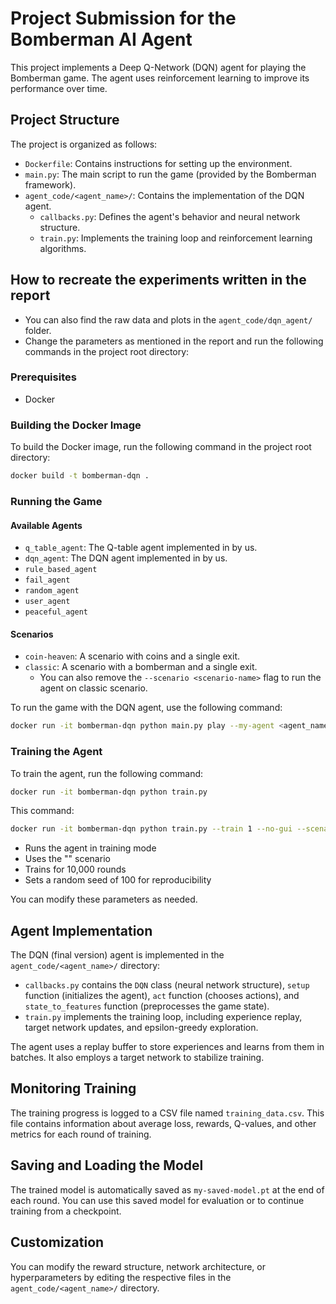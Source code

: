 # Project Submission for the Bomberman AI Agent

This project implements a Deep Q-Network (DQN) agent for playing the Bomberman game. The agent uses reinforcement learning to improve its performance over time.

## Project Structure

The project is organized as follows:

- `Dockerfile`: Contains instructions for setting up the environment.
- `main.py`: The main script to run the game (provided by the Bomberman framework).
- `agent_code/<agent_name>/`: Contains the implementation of the DQN agent.
  - `callbacks.py`: Defines the agent's behavior and neural network structure.
  - `train.py`: Implements the training loop and reinforcement learning algorithms.

## How to recreate the experiments written in the report

- You can also find the raw data and plots in the `agent_code/dqn_agent/` folder.
- Change the parameters as mentioned in the report and run the following commands in the project root directory:

### Prerequisites

- Docker

### Building the Docker Image

To build the Docker image, run the following command in the project root directory:

```bash
docker build -t bomberman-dqn .
```

### Running the Game

#### Available Agents

- `q_table_agent`: The Q-table agent implemented in by us.
- `dqn_agent`: The DQN agent implemented in by us.
- `rule_based_agent`
- `fail_agent`
- `random_agent`
- `user_agent`
- `peaceful_agent`

#### Scenarios

- `coin-heaven`: A scenario with coins and a single exit.
- `classic`: A scenario with a bomberman and a single exit.
    - You can also remove the `--scenario <scenario-name>` flag to run the agent on classic scenario.

To run the game with the DQN agent, use the following command:

```bash
docker run -it bomberman-dqn python main.py play --my-agent <agent_name> --scenario <scenario-name>
```

### Training the Agent

To train the agent, run the following command:

```bash
docker run -it bomberman-dqn python train.py
```

This command:

```bash
docker run -it bomberman-dqn python train.py --train 1 --no-gui --scenario <scenario-name> --n-rounds 10000 --seed 100
```


- Runs the agent in training mode
- Uses the "<scenario-name>" scenario
- Trains for 10,000 rounds
- Sets a random seed of 100 for reproducibility

You can modify these parameters as needed.

## Agent Implementation

The DQN (final version) agent is implemented in the `agent_code/<agent_name>/` directory:

- `callbacks.py` contains the `DQN` class (neural network structure), `setup` function (initializes the agent), `act` function (chooses actions), and `state_to_features` function (preprocesses the game state).
- `train.py` implements the training loop, including experience replay, target network updates, and epsilon-greedy exploration.

The agent uses a replay buffer to store experiences and learns from them in batches. It also employs a target network to stabilize training.

## Monitoring Training

The training progress is logged to a CSV file named `training_data.csv`. This file contains information about average loss, rewards, Q-values, and other metrics for each round of training.

## Saving and Loading the Model

The trained model is automatically saved as `my-saved-model.pt` at the end of each round. You can use this saved model for evaluation or to continue training from a checkpoint.

## Customization

You can modify the reward structure, network architecture, or hyperparameters by editing the respective files in the `agent_code/<agent_name>/` directory.
